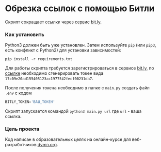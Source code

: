 # Обрезка ссылок с помощью Битли

Cкрипт сокращает ссылки через сервис [bit.ly](https://bitly.com).

### Как установить

Python3 должен быть уже установлен. 
Затем используйте `pip` (или `pip3`, есть конфликт с Python2) для установки зависимостей:
```
pip install -r requirements.txt
```
Для работы скрипта требуется зарегистрироваться в сервисе [bit.ly](https://bitly.com),
по [ссылке](https://bitly.com/a/oauth_apps) необходимо сгенерировать токен вида `17c09e20ad155405123ac1977542fecf00231da7`.

После получения токена необходимо в папке с `main.py` создать файл `.env` с кодом
```python
BITLY_TOKEN='ВАШ_ТОКЕН'
```
Скрипт запускается командой `python3 main.py url` где `url` - ваша ссылка.

### Цель проекта

Код написан в образовательных целях на онлайн-курсе для веб-разработчиков [dvmn.org](https://dvmn.org/).
